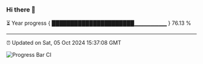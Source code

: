 ### Hi there 👋

⏳ Year progress { ██████████████████████▁▁▁▁▁▁▁▁ } 76.13 %

---

⏰ Updated on Sat, 05 Oct 2024 15:37:08 GMT

![Progress Bar CI](https://github.com/IshwaranRudhara/GIT-ACTION/workflows/Progress%20Bar%20CI/badge.svg)
